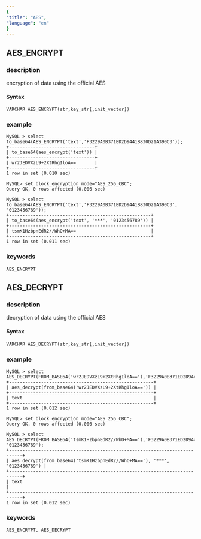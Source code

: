 ```yaml
---
{
"title": "AES",
"language": "en"
}
---
```


<!-- 
Licensed to the Apache Software Foundation (ASF) under one
or more contributor license agreements.  See the NOTICE file
distributed with this work for additional information
regarding copyright ownership.  The ASF licenses this file
to you under the Apache License, Version 2.0 (the
"License"); you may not use this file except in compliance
with the License.  You may obtain a copy of the License at
  http://www.apache.org/licenses/LICENSE-2.0
Unless required by applicable law or agreed to in writing,
software distributed under the License is distributed on an
"AS IS" BASIS, WITHOUT WARRANTIES OR CONDITIONS OF ANY
KIND, either express or implied.  See the License for the
specific language governing permissions and limitations
under the License.
-->

## AES_ENCRYPT

### description
encryption of data using the official AES
#### Syntax

`VARCHAR AES_ENCRYPT(str,key_str[,init_vector])`

### example

```
MySQL > select to_base64(AES_ENCRYPT('text','F3229A0B371ED2D9441B830D21A390C3'));
+--------------------------------+
| to_base64(aes_encrypt('text')) |
+--------------------------------+
| wr2JEDVXzL9+2XtRhgIloA==       |
+--------------------------------+
1 row in set (0.010 sec)

MySQL> set block_encryption_mode="AES_256_CBC";
Query OK, 0 rows affected (0.006 sec)

MySQL > select to_base64(AES_ENCRYPT('text','F3229A0B371ED2D9441B830D21A390C3', '0123456789'));
+-----------------------------------------------------+
| to_base64(aes_encrypt('text', '***', '0123456789')) |
+-----------------------------------------------------+
| tsmK1HzbpnEdR2//WhO+MA==                            |
+-----------------------------------------------------+
1 row in set (0.011 sec)
```

### keywords

    AES_ENCRYPT

## AES_DECRYPT

### description
decryption of data using the official AES 
#### Syntax

`VARCHAR AES_DECRYPT(str,key_str[,init_vector])`

### example

```
MySQL > select AES_DECRYPT(FROM_BASE64('wr2JEDVXzL9+2XtRhgIloA=='),'F3229A0B371ED2D9441B830D21A390C3');
+------------------------------------------------------+
| aes_decrypt(from_base64('wr2JEDVXzL9+2XtRhgIloA==')) |
+------------------------------------------------------+
| text                                                 |
+------------------------------------------------------+
1 row in set (0.012 sec)

MySQL> set block_encryption_mode="AES_256_CBC";
Query OK, 0 rows affected (0.006 sec)

MySQL > select AES_DECRYPT(FROM_BASE64('tsmK1HzbpnEdR2//WhO+MA=='),'F3229A0B371ED2D9441B830D21A390C3', '0123456789');
+---------------------------------------------------------------------------+
| aes_decrypt(from_base64('tsmK1HzbpnEdR2//WhO+MA=='), '***', '0123456789') |
+---------------------------------------------------------------------------+
| text                                                                      |
+---------------------------------------------------------------------------+
1 row in set (0.012 sec)
```

### keywords

    AES_ENCRYPT, AES_DECRYPT
